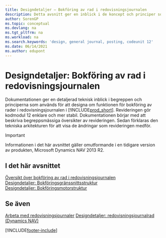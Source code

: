 ```yaml
---
title: Designdetaljer – Bokföring av rad i redovisningsjournalen
description: Detta avsnitt ger en inblick i de koncept och principer som används för att omdesigna funktionen för bokföring av rader i redovisningsjournalen i Business Central.
author: SorenGP
ms.topic: conceptual
ms.devlang: na
ms.tgt_pltfrm: na
ms.workload: na
ms.search.keywords: 'design, general journal, posting, codeunit 12'
ms.date: 06/14/2021
ms.author: edupont
---
```

# <a name="design-details-general-journal-post-line"></a><a name="design-details-general-journal-post-line"></a><a name="design-details-general-journal-post-line"></a>Designdetaljer: Bokföring av rad i redovisningsjournalen

Dokumentationen ger en detaljerad teknisk inblick i begreppen och principerna som används för att designa om funktionen för bokföring av rader i redovisningsjournalen i [!INCLUDE[prod_short](includes/prod_short.md)]. Revideringen gör kodmodul 12 enklare och mer stabil. Dokumentationen börjar med att beskriva begreppsmässiga översikter av revideringen. Sedan förklaras den tekniska arkitekturen för att visa de ändringar som revideringen medför.  

> [!IMPORTANT]
> Informationen i det här avsnittet gäller omutformande i en tidigare version av produkten, Microsoft Dynamics NAV 2013 R2.

## <a name="in-this-section"></a><a name="in-this-section"></a><a name="in-this-section"></a>I det här avsnittet

[Översikt över bokföring av rad i redovisningsjournalen](design-details-general-journal-post-line-overview.md)  
[Designdetaljer: Bokföringsgränssnittsstruktur](design-details-posting-interface-structure.md)  
[Designdetaljer: Bokföringsmotorstruktur](design-details-posting-engine-structure.md)  

## <a name="see-also"></a><a name="see-also"></a><a name="see-also"></a>Se även

[Arbeta med redovisningsjournaler](ui-work-general-journals.md)
[Designdetaljer: redovisningsjournalrad (Dynamics NAV)](/dynamics-nav-app/design-details-general-journal-post-line)  

[!INCLUDE[footer-include](includes/footer-banner.md)]
